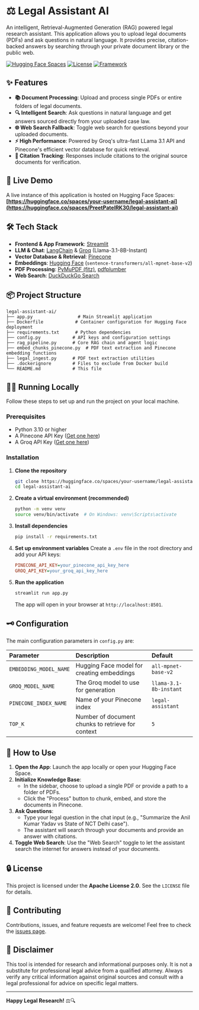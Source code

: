 # ⚖️ Legal Assistant AI

An intelligent, Retrieval-Augmented Generation (RAG) powered legal research assistant. This application allows you to upload legal documents (PDFs) and ask questions in natural language. It provides precise, citation-backed answers by searching through your private document library or the public web.

[![Hugging Face Spaces](https://img.shields.io/badge/🤗%20Hugging%20Face-Spaces-blue)](https://huggingface.co/spaces)
[![License](https://img.shields.io/badge/License-Apache%202.0-green.svg)](https://opensource.org/licenses/Apache-2.0)
[![Framework](https://img.shields.io/badge/Framework-Streamlit-%23FF4B4B)](https://streamlit.io/)

## ✨ Features

- **📚 Document Processing**: Upload and process single PDFs or entire folders of legal documents.
- **🔍 Intelligent Search**: Ask questions in natural language and get answers sourced directly from your uploaded case law.
- **🌐 Web Search Fallback**: Toggle web search for questions beyond your uploaded documents.
- **⚡ High Performance**: Powered by Groq's ultra-fast LLama 3.1 API and Pinecone's efficient vector database for quick retrieval.
- **📑 Citation Tracking**: Responses include citations to the original source documents for verification.

## 🚀 Live Demo

A live instance of this application is hosted on Hugging Face Spaces:  
**[https://huggingface.co/spaces/your-username/legal-assistant-ai](https://huggingface.co/spaces/PreetPatelRK30/legal-assistant-ai)**  

## 🛠️ Tech Stack

- **Frontend & App Framework**: [Streamlit](https://streamlit.io/)
- **LLM & Chat**: [LangChain](https://www.langchain.com/) & [Groq](https://groq.com/) (Llama-3.1-8B-Instant)
- **Vector Database & Retrieval**: [Pinecone](https://www.pinecone.io/)
- **Embeddings**: [Hugging Face](https://huggingface.co/) (`sentence-transformers/all-mpnet-base-v2`)
- **PDF Processing**: [PyMuPDF (fitz)](https://pymupdf.readthedocs.io/), [pdfplumber](https://github.com/jsvine/pdfplumber)
- **Web Search**: [DuckDuckGo Search](https://pypi.org/project/duckduckgo-search/)

## 📦 Project Structure

```
legal-assistant-ai/
├── app.py                 # Main Streamlit application
├── Dockerfile            # Container configuration for Hugging Face deployment
├── requirements.txt      # Python dependencies
├── config.py            # API keys and configuration settings
├── rag_pipeline.py      # Core RAG chain and agent logic
├── embed_chunks_pinecone.py  # PDF text extraction and Pinecone embedding functions
├── legal_ingest.py      # PDF text extraction utilities
├── .dockerignore        # Files to exclude from Docker build
└── README.md            # This file
```

## 🏃‍♂️ Running Locally

Follow these steps to set up and run the project on your local machine.

### Prerequisites

- Python 3.10 or higher
- A Pinecone API Key ([Get one here](https://www.pinecone.io/))
- A Groq API Key ([Get one here](https://console.groq.com/))

### Installation

1.  **Clone the repository**
    ```bash
    git clone https://huggingface.co/spaces/your-username/legal-assistant-ai
    cd legal-assistant-ai
    ```

2.  **Create a virtual environment (recommended)**
    ```bash
    python -m venv venv
    source venv/bin/activate  # On Windows: venv\Scripts\activate
    ```

3.  **Install dependencies**
    ```bash
    pip install -r requirements.txt
    ```

4.  **Set up environment variables**
    Create a `.env` file in the root directory and add your API keys:
    ```ini
    PINECONE_API_KEY=your_pinecone_api_key_here
    GROQ_API_KEY=your_groq_api_key_here
    ```

5.  **Run the application**
    ```bash
    streamlit run app.py
    ```
    The app will open in your browser at `http://localhost:8501`.

## 🗝️ Configuration

The main configuration parameters in `config.py` are:

| Parameter | Description | Default |
| :--- | :--- | :--- |
| `EMBEDDING_MODEL_NAME` | Hugging Face model for creating embeddings | `all-mpnet-base-v2` |
| `GROQ_MODEL_NAME` | The Groq model to use for generation | `llama-3.1-8b-instant` |
| `PINECONE_INDEX_NAME` | Name of your Pinecone index | `legal-assistant` |
| `TOP_K` | Number of document chunks to retrieve for context | `5` |

## 📖 How to Use

1.  **Open the App**: Launch the app locally or open your Hugging Face Space.
2.  **Initialize Knowledge Base**:
    - In the sidebar, choose to upload a single PDF or provide a path to a folder of PDFs.
    - Click the "Process" button to chunk, embed, and store the documents in Pinecone.
3.  **Ask Questions**:
    - Type your legal question in the chat input (e.g., "Summarize the Anil Kumar Yadav vs State of NCT Delhi case").
    - The assistant will search through your documents and provide an answer with citations.
4.  **Toggle Web Search**: Use the "Web Search" toggle to let the assistant search the internet for answers instead of your documents.

## 🔒 License

This project is licensed under the **Apache License 2.0**. See the `LICENSE` file for details.

## 🤝 Contributing

Contributions, issues, and feature requests are welcome! Feel free to check the [issues page](https://huggingface.co/spaces/your-username/legal-assistant-ai/discussions).

## 📜 Disclaimer

This tool is intended for research and informational purposes only. It is not a substitute for professional legal advice from a qualified attorney. Always verify any critical information against original sources and consult with a legal professional for advice on specific legal matters.

---

**Happy Legal Research!** ⚖️🔍
